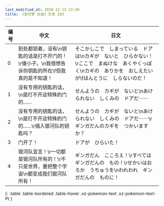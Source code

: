 ```yaml
---
last_modified_at: 2020-12-15 22:48
title: 《宝可梦 白金》文本 283
---
```

| 编号 | 中文 | 日文 |
| ---- | ---- | ---- |
| 0 | 到处都锁着，没有\n钥匙的话是打不开门的！\r傻小子。\n我很想告诉你钥匙的所在\f但我真的是不知道！ | そこかしこで　しまっている　ドアは\nカギが　ないと　ひらかない！\rここで　まぬけな　あくやくっぽく\nカギの　ありかを　おしえたいが\fほんとうに　しらないのだ！ |
| 1 | 没有专用的钥匙的话，\n是打不开这特殊的门的…… | せんようの　カギが　ないと\nあけられない　しくみの　ドアだ⋯⋯ |
| 2 | 没有专用的钥匙的话，\n是打不开这特殊的门的……\r插入银河队的钥匙吗？ | せんようの　カギが　ないと\nあけられない　しくみの　ドアだ⋯⋯\rギンガだんのカギを　つかいますか？ |
| 3 | 门开了！ | ドアが　ひらいた！ |
| 4 | 银河队宣言！\r一切都是银河队所有的！\r不只是世界，要把整个宇宙\n都变成我们银河队所有！ | ギンガだん　こころえ！\rすべては　ギンガだんの　もの！\rせかいはおろか　うちゅうを\nわれわれ　ギンガだんの　ものに！ |
{: .table .table-bordered .table-hover .xz-pokemon-text .xz-pokemon-text-Pt }